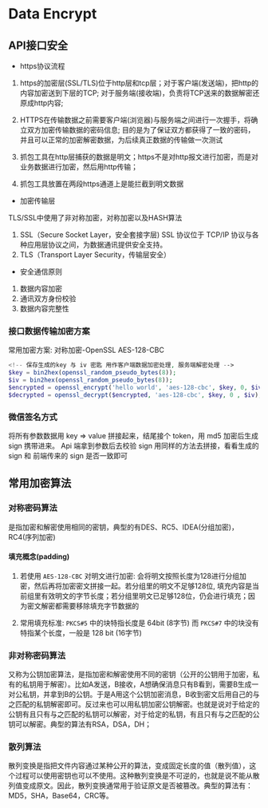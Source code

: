 # Data Encrypt

## API接口安全

- https协议流程

1. https的加密层(SSL/TLS)位于http层和tcp层；对于客户端(发送端)，把http的内容加密送到下层的TCP; 对于服务端(接收端)，负责将TCP送来的数据解密还原成http内容;

2. HTTPS在传输数据之前需要客户端(浏览器)与服务端之间进行一次握手，将确立双方加密传输数据的密码信息;
目的是为了保证双方都获得了一致的密码，并且可以正常的加密解密数据，为后续真正数据的传输做一次测试

3. 抓包工具在http层捕获的数据是明文；https不是对http报文进行加密，而是对业务数据进行加密，然后用http传输；

4. 抓包工具放置在两段https通道上是能拦截到明文数据

- 加密传输层

TLS/SSL中使用了非对称加密，对称加密以及HASH算法

1. SSL（Secure Socket Layer，安全套接字层) SSL 协议位于 TCP/IP 协议与各种应用层协议之间，为数据通讯提供安全支持。
2. TLS（Transport Layer Security，传输层安全）

- 安全通信原则

1. 数据内容加密
2. 通讯双方身份校验
3. 数据内容完整性

### 接口数据传输加密方案

常用加密方案: 对称加密-OpenSSL AES-128-CBC

```php
<!-- 保存生成的key 与 iv 密匙 用作客户端数据加密处理, 服务端解密处理 -->
$key = bin2hex(openssl_random_pseudo_bytes(8));
$iv = bin2hex(openssl_random_pseudo_bytes(8));
$encrypted = openssl_encrypt('hello world', 'aes-128-cbc', $key, 0, $iv);
$decrypted = openssl_decrypt($encrypted, 'aes-128-cbc', $key, 0 , $iv);
```

### 微信签名方式

将所有参数数据用 key => value 拼接起来，结尾接个 token，用 md5 加密后生成 sign 携带进来。
Api 端拿到参数后去校验 sign 用同样的方法去拼接，看看生成的 sign 和 前端传来的 sign 是否一致即可

## 常用加密算法

### 对称密码算法

是指加密和解密使用相同的密钥，典型的有DES、RC5、IDEA(分组加密)，RC4(序列加密)

#### 填充概念(padding)

1. 若使用 `AES-128-CBC` 对明文进行加密: 会将明文按照长度为128进行分组加密，然后再将加密密文拼接一起。若分组里的明文不足够128位, 填充内容是当前组里有效明文的字节长度；若分组里明文已足够128位，仍会进行填充；因为密文解密都需要移除填充字节数据的

2. 常用填充标准: `PKCS#5` 中的块特指长度是 64bit (8字节) 而 `PKCS#7` 中的块没有特指某个长度，一般是 128 bit (16字节)

### 非对称密码算法

又称为公钥加密算法，是指加密和解密使用不同的密钥（公开的公钥用于加密，私有的私钥用于解密）。比如A发送，B接收，A想确保消息只有B看到，需要B生成一对公私钥，并拿到B的公钥。于是A用这个公钥加密消息，B收到密文后用自己的与之匹配的私钥解密即可。反过来也可以用私钥加密公钥解密。也就是说对于给定的公钥有且只有与之匹配的私钥可以解密，对于给定的私钥，有且只有与之匹配的公钥可以解密。典型的算法有RSA，DSA，DH；

### 散列算法

散列变换是指把文件内容通过某种公开的算法，变成固定长度的值（散列值），这个过程可以使用密钥也可以不使用。这种散列变换是不可逆的，也就是说不能从散列值变成原文。因此，散列变换通常用于验证原文是否被篡改。典型的算法有：MD5，SHA，Base64，CRC等。

